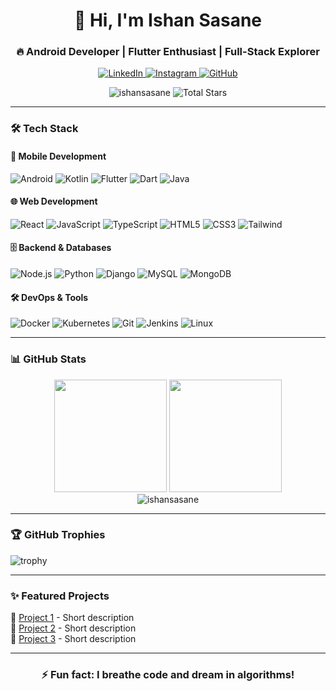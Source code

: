 <h1 align="center">🚀 Hi, I'm Ishan Sasane</h1>
<h3 align="center">🔥 Android Developer | Flutter Enthusiast | Full-Stack Explorer</h3>

<p align="center">
  <a href="https://linkedin.com/in/ishansasane" target="blank">
    <img src="https://img.shields.io/badge/LinkedIn-0077B5?style=for-the-badge&logo=linkedin&logoColor=white" alt="LinkedIn"/>
  </a>
  <a href="https://instagram.com/ishansasane" target="blank">
    <img src="https://img.shields.io/badge/Instagram-E4405F?style=for-the-badge&logo=instagram&logoColor=white" alt="Instagram"/>
  </a>
  <a href="https://github.com/ishansasane" target="blank">
    <img src="https://img.shields.io/github/followers/ishansasane?label=Follow&style=social" alt="GitHub"/>
  </a>
</p>

<div align="center">
  <img src="https://komarev.com/ghpvc/?username=ishansasane&label=Profile%20views&color=0e75b6&style=flat" alt="ishansasane" /> 
  <img src="https://img.shields.io/github/stars/ishansasane?label=Stars" alt="Total Stars"/>
</div>

---

### 🛠️ Tech Stack

#### 📱 Mobile Development
![Android](https://img.shields.io/badge/Android-3DDC84?style=for-the-badge&logo=android&logoColor=white)
![Kotlin](https://img.shields.io/badge/Kotlin-0095D5?style=for-the-badge&logo=kotlin&logoColor=white)
![Flutter](https://img.shields.io/badge/Flutter-02569B?style=for-the-badge&logo=flutter&logoColor=white)
![Dart](https://img.shields.io/badge/Dart-0175C2?style=for-the-badge&logo=dart&logoColor=white)
![Java](https://img.shields.io/badge/Java-ED8B00?style=for-the-badge&logo=openjdk&logoColor=white)

#### 🌐 Web Development
![React](https://img.shields.io/badge/React-20232A?style=for-the-badge&logo=react&logoColor=61DAFB)
![JavaScript](https://img.shields.io/badge/JavaScript-F7DF1E?style=for-the-badge&logo=javascript&logoColor=black)
![TypeScript](https://img.shields.io/badge/TypeScript-007ACC?style=for-the-badge&logo=typescript&logoColor=white)
![HTML5](https://img.shields.io/badge/HTML5-E34F26?style=for-the-badge&logo=html5&logoColor=white)
![CSS3](https://img.shields.io/badge/CSS3-1572B6?style=for-the-badge&logo=css3&logoColor=white)
![Tailwind](https://img.shields.io/badge/Tailwind_CSS-38B2AC?style=for-the-badge&logo=tailwind-css&logoColor=white)

#### 🗄️ Backend & Databases
![Node.js](https://img.shields.io/badge/Node.js-339933?style=for-the-badge&logo=nodedotjs&logoColor=white)
![Python](https://img.shields.io/badge/Python-3776AB?style=for-the-badge&logo=python&logoColor=white)
![Django](https://img.shields.io/badge/Django-092E20?style=for-the-badge&logo=django&logoColor=white)
![MySQL](https://img.shields.io/badge/MySQL-005C84?style=for-the-badge&logo=mysql&logoColor=white)
![MongoDB](https://img.shields.io/badge/MongoDB-4EA94B?style=for-the-badge&logo=mongodb&logoColor=white)

#### 🛠️ DevOps & Tools
![Docker](https://img.shields.io/badge/Docker-2CA5E0?style=for-the-badge&logo=docker&logoColor=white)
![Kubernetes](https://img.shields.io/badge/kubernetes-326CE5?style=for-the-badge&logo=kubernetes&logoColor=white)
![Git](https://img.shields.io/badge/Git-F05032?style=for-the-badge&logo=git&logoColor=white)
![Jenkins](https://img.shields.io/badge/Jenkins-D24939?style=for-the-badge&logo=Jenkins&logoColor=white)
![Linux](https://img.shields.io/badge/Linux-FCC624?style=for-the-badge&logo=linux&logoColor=black)

---

### 📊 GitHub Stats

<div align="center">
  <img height="180em" src="https://github-readme-stats.vercel.app/api?username=ishansasane&show_icons=true&theme=radical&include_all_commits=true&count_private=true"/>
  <img height="180em" src="https://github-readme-stats.vercel.app/api/top-langs/?username=ishansasane&layout=compact&langs_count=8&theme=radical"/>
</div>

<div align="center">
  <img src="https://github-readme-streak-stats.herokuapp.com/?user=ishansasane&theme=radical" alt="ishansasane" />
</div>

---

### 🏆 GitHub Trophies
![trophy](https://github-profile-trophy.vercel.app/?username=ishansasane&theme=onedark&row=1&column=7)

---

### ✨ Featured Projects

<!-- You can add your featured projects here with links -->
🔗 [Project 1](https://github.com/ishansasane/project1) - Short description  
🔗 [Project 2](https://github.com/ishansasane/project2) - Short description  
🔗 [Project 3](https://github.com/ishansasane/project3) - Short description  

---

<h3 align="center">⚡ Fun fact: I breathe code and dream in algorithms!</h3>
